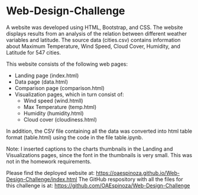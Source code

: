 # Web-Design-Challenge
A website was developed using HTML, Bootstrap, and CSS. The website displays results from an analysis of the relation between different weather variables and latitude. The source data (cities.csv) contains information about Maximum Temperature, Wind Speed, Cloud Cover,  Humidity, and Latitude for 547 cities.

This website consists of the following web pages:
- Landing page (index.html)
- Data page (data.html)
- Comparison page (comparison.html)
- Visualization pages, which in turn consist of:
    - Wind speed (wind.htmll)
    - Max Temperature (temp.html)
    - Humidity (humidity.html)
    - Cloud cover (cloudiness.html)

In addition, the CSV file containing all the data was converted into html table format (table.html) using the code in the file table.ipynb.

Note: I inserted captions to the charts thumbnails in the Landing and Visualizations pages, since the font in the thumbnails is very small. This was not in the homework requirements.

Please find the deployed website at: https://oaespinoza.github.io/Web-Design-Challenge/index.html
The GitHub respository with all the files for this challenge is at: https://github.com/OAEspinoza/Web-Design-Challenge